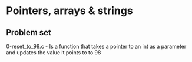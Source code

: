# Pointers, arrays & strings

## Problem set

0-reset_to_98.c - Is a function that takes a pointer to an int as a parameter and updates the value it points to to 98
